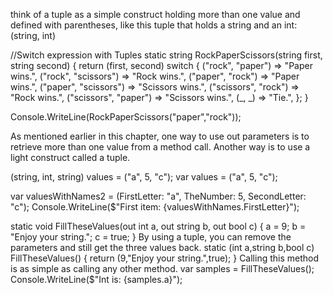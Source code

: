 think of a tuple as a simple construct holding more than
one value and defined with parentheses, like this tuple that holds a string and an int:
(string, int)

//Switch expression with Tuples
static string RockPaperScissors(string first, string second)
{
return (first, second) switch
{
("rock", "paper") => "Paper wins.",
("rock", "scissors") => "Rock wins.",
("paper", "rock") => "Paper wins.",
("paper", "scissors") => "Scissors wins.",
("scissors", "rock") => "Rock wins.",
("scissors", "paper") => "Scissors wins.",
(_, _) => "Tie.",
};
}

Console.WriteLine(RockPaperScissors("paper","rock"));

As mentioned earlier in this chapter, one way to use out parameters is to retrieve more than
one value from a method call. Another way is to use a light construct called a tuple.

(string, int, string) values = ("a", 5, "c");
var values = ("a", 5, "c");

var valuesWithNames2 = (FirstLetter: "a", TheNumber: 5, SecondLetter: "c");
Console.WriteLine($"First item: {valuesWithNames.FirstLetter}");

static void FillTheseValues(out int a, out string b, out bool c)
{
a = 9;
b = "Enjoy your string.";
c = true;
}
By using a tuple, you can remove the parameters and still get the three values back.
static (int a,string b,bool c) FillTheseValues()
{
return (9,"Enjoy your string.",true);
}
Calling this method is as simple as calling any other method.
var samples = FillTheseValues();
Console.WriteLine($"Int is: {samples.a}");

